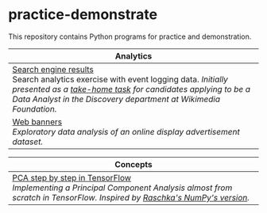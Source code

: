 # practice-demonstrate

This repository contains Python programs for practice and demonstration.

|Analytics|
|---|
|[Search engine results](https://github.com/dorei/practice-demonstrate/blob/master/ipynb/search_engine_results.ipynb)<br>Search analytics exercise with event logging data. *Initially presented as a [take-home task](https://github.com/wikimedia-research/Discovery-Hiring-Analyst-2016/blob/master/README.md) for candidates applying to be a Data Analyst in the Discovery department at Wikimedia Foundation.*|
|[Web banners](https://github.com/dorei/practice-demonstrate/blob/master/ipynb/web_banners.ipynb)<br>*Exploratory data analysis of an online display advertisement dataset.*|

|Concepts|
|---|
|[PCA step by step in TensorFlow](https://github.com/dorei/practice-demonstrate/blob/master/)<br>*Implementing a Principal Component Analysis almost from scratch in TensorFlow. Inspired by [Raschka's NumPy's version](http://sebastianraschka.com/Articles/2014_pca_step_by_step.html).*|
